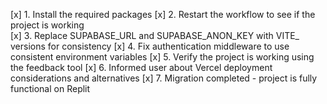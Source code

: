 [x] 1. Install the required packages
[x] 2. Restart the workflow to see if the project is working  
[x] 3. Replace SUPABASE_URL and SUPABASE_ANON_KEY with VITE_ versions for consistency
[x] 4. Fix authentication middleware to use consistent environment variables
[x] 5. Verify the project is working using the feedback tool
[x] 6. Informed user about Vercel deployment considerations and alternatives
[x] 7. Migration completed - project is fully functional on Replit